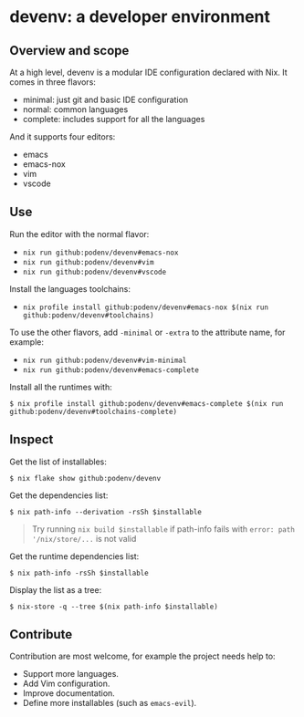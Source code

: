 # devenv: a developer environment

## Overview and scope

At a high level, devenv is a modular IDE configuration declared with Nix.
It comes in three flavors:

- minimal: just git and basic IDE configuration
- normal: common languages
- complete: includes support for all the languages

And it supports four editors:

- emacs
- emacs-nox
- vim
- vscode

## Use

Run the editor with the normal flavor:

- `nix run github:podenv/devenv#emacs-nox`
- `nix run github:podenv/devenv#vim`
- `nix run github:podenv/devenv#vscode`

Install the languages toolchains:

- `nix profile install github:podenv/devenv#emacs-nox $(nix run github:podenv/devenv#toolchains)`

To use the other flavors, add `-minimal` or `-extra` to the attribute name, for example:

- `nix run github:podenv/devenv#vim-minimal`
- `nix run github:podenv/devenv#emacs-complete`

Install all the runtimes with:

```ShellSession
$ nix profile install github:podenv/devenv#emacs-complete $(nix run github:podenv/devenv#toolchains-complete)
```

## Inspect

Get the list of installables:

```ShellSession
$ nix flake show github:podenv/devenv
```

Get the dependencies list:

```ShellSession
$ nix path-info --derivation -rsSh $installable
```

> Try running `nix build $installable` if path-info fails with `error: path '/nix/store/...` is not valid

Get the runtime dependencies list:

```ShellSession
$ nix path-info -rsSh $installable
```

Display the list as a tree:

```ShellSession
$ nix-store -q --tree $(nix path-info $installable)
```

## Contribute

Contribution are most welcome, for example the project needs help to:

- Support more languages.
- Add Vim configuration.
- Improve documentation.
- Define more installables (such as `emacs-evil`).
